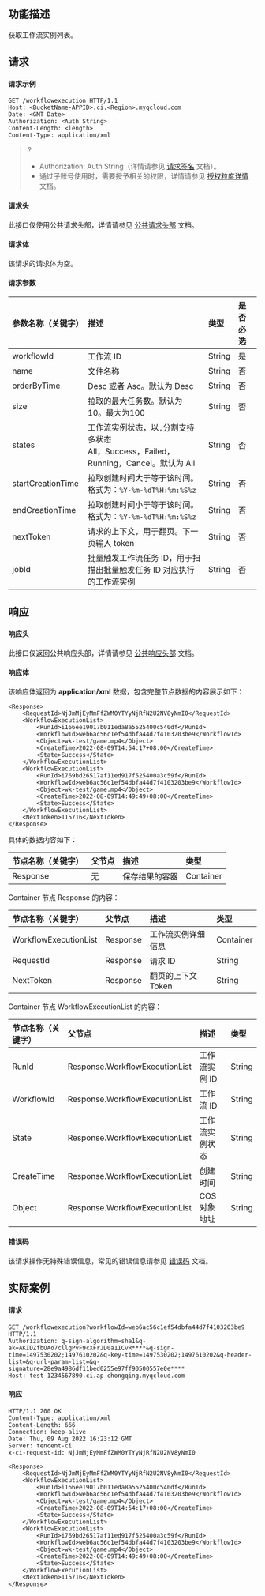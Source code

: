 ## 功能描述

获取工作流实例列表。


## 请求

#### 请求示例

```shell
GET /workflowexecution HTTP/1.1
Host: <BucketName-APPID>.ci.<Region>.myqcloud.com
Date: <GMT Date>
Authorization: <Auth String>
Content-Length: <length>
Content-Type: application/xml
```

>?
> - Authorization: Auth String（详情请参见 [请求签名](https://cloud.tencent.com/document/product/436/7778) 文档）。
> - 通过子账号使用时，需要授予相关的权限，详情请参见 [授权粒度详情](https://cloud.tencent.com/document/product/460/41741) 文档。
>

#### 请求头

此接口仅使用公共请求头部，详情请参见 [公共请求头部](https://cloud.tencent.com/document/product/460/42865) 文档。

#### 请求体

该请求的请求体为空。

#### 请求参数

| 参数名称（关键字） | 描述                                                         | 类型   | 是否必选 |
| :----------------- | :----------------------------------------------------------- | :----- | :------- |
| workflowId         | 工作流 ID                                                    | String | 是       |
| name               | 文件名称                                                     | String | 否       |
| orderByTime        | Desc 或者 Asc。默认为 Desc                                   | String | 否       |
| size               | 拉取的最大任务数。默认为10。最大为100                          | String | 否       |
| states             | 工作流实例状态，以`,`分割支持多状态<br> All，Success，Failed，Running，Cancel。默认为 All | String | 否       |
| startCreationTime  | 拉取创建时间大于等于该时间。格式为：`%Y-%m-%dT%H:%m:%S%z`        | String | 否       |
| endCreationTime    | 拉取创建时间小于等于该时间。格式为：`%Y-%m-%dT%H:%m:%S%z`        | String | 否       |
| nextToken          | 请求的上下文，用于翻页。下一页输入 token                         | String | 否       |
| jobId              | 批量触发工作流任务 ID，用于扫描出批量触发任务 ID 对应执行的工作流实例 | String | 否       |

## 响应

#### 响应头

此接口仅返回公共响应头部，详情请参见 [公共响应头部](https://cloud.tencent.com/document/product/460/42866) 文档。

#### 响应体

该响应体返回为 **application/xml** 数据，包含完整节点数据的内容展示如下：

```shell
<Response>
    <RequestId>NjJmMjEyMmFfZWM0YTYyNjRfN2U2NV8yNmI0</RequestId>
    <WorkflowExecutionList>
        <RunId>i166ee19017b011eda8a5525400c540df</RunId>
        <WorkflowId>web6ac56c1ef54dbfa44d7f4103203be9</WorkflowId>
        <Object>wk-test/game.mp4</Object>
        <CreateTime>2022-08-09T14:54:17+08:00</CreateTime>
        <State>Success</State>
    </WorkflowExecutionList>
    <WorkflowExecutionList>
        <RunId>i769bd26517af11ed917f525400a3c59f</RunId>
        <WorkflowId>web6ac56c1ef54dbfa44d7f4103203be9</WorkflowId>
        <Object>wk-test/game.mp4</Object>
        <CreateTime>2022-08-09T14:49:49+08:00</CreateTime>
        <State>Success</State>
    </WorkflowExecutionList>
    <NextToken>115716</NextToken>
</Response>
```

具体的数据内容如下：

| 节点名称（关键字） | 父节点 | 描述           | 类型      |
| :----------------- | :----- | :------------- | :-------- |
| Response           | 无     | 保存结果的容器 | Container |

Container 节点 Response 的内容：

| 节点名称（关键字）    | 父节点   | 描述               | 类型      |
| :-------------------- | :------- | :----------------- | :-------- |
| WorkflowExecutionList | Response | 工作流实例详细信息 | Container |
| RequestId             | Response | 请求 ID           | String |
| NextToken             | Response | 翻页的上下文 Token | String    |

Container 节点 WorkflowExecutionList 的内容：

| 节点名称（关键字） | 父节点                         | 描述           | 类型   |
| :----------------- | :----------------------------- | :------------- | :----- |
| RunId              | Response.WorkflowExecutionList | 工作流实例 ID  | String |
| WorkflowId         | Response.WorkflowExecutionList | 工作流 ID      | String |
| State              | Response.WorkflowExecutionList | 工作流实例状态 | String |
| CreateTime         | Response.WorkflowExecutionList | 创建时间       | String |
| Object             | Response.WorkflowExecutionList | COS 对象地址   | String |

#### 错误码

该请求操作无特殊错误信息，常见的错误信息请参见 [错误码](https://cloud.tencent.com/document/product/460/42867) 文档。

## 实际案例

#### 请求

```shell
GET /workflowexecution?workflowId=web6ac56c1ef54dbfa44d7f4103203be9 HTTP/1.1
Authorization: q-sign-algorithm=sha1&q-ak=AKIDZfbOAo7cllgPvF9cXFrJD0a1ICvR****&q-sign-time=1497530202;1497610202&q-key-time=1497530202;1497610202&q-header-list=&q-url-param-list=&q-signature=28e9a4986df11bed0255e97ff90500557e0e****
Host: test-1234567890.ci.ap-chongqing.myqcloud.com

```

#### 响应

```shell
HTTP/1.1 200 OK
Content-Type: application/xml
Content-Length: 666
Connection: keep-alive
Date: Thu, 09 Aug 2022 16:23:12 GMT
Server: tencent-ci
x-ci-request-id: NjJmMjEyMmFfZWM0YTYyNjRfN2U2NV8yNmI0

<Response>
    <RequestId>NjJmMjEyMmFfZWM0YTYyNjRfN2U2NV8yNmI0</RequestId>
    <WorkflowExecutionList>
        <RunId>i166ee19017b011eda8a5525400c540df</RunId>
        <WorkflowId>web6ac56c1ef54dbfa44d7f4103203be9</WorkflowId>
        <Object>wk-test/game.mp4</Object>
        <CreateTime>2022-08-09T14:54:17+08:00</CreateTime>
        <State>Success</State>
    </WorkflowExecutionList>
    <WorkflowExecutionList>
        <RunId>i769bd26517af11ed917f525400a3c59f</RunId>
        <WorkflowId>web6ac56c1ef54dbfa44d7f4103203be9</WorkflowId>
        <Object>wk-test/game.mp4</Object>
        <CreateTime>2022-08-09T14:49:49+08:00</CreateTime>
        <State>Success</State>
    </WorkflowExecutionList>
    <NextToken>115716</NextToken>
</Response>
```
